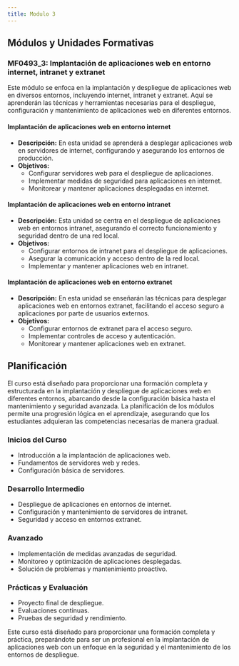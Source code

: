 ```yaml
---
title: Modulo 3
---
```


## Módulos y Unidades Formativas

### MF0493_3: Implantación de aplicaciones web en entorno internet, intranet y extranet

Este módulo se enfoca en la implantación y despliegue de aplicaciones web en diversos entornos, incluyendo internet, intranet y extranet. Aquí se aprenderán las técnicas y herramientas necesarias para el despliegue, configuración y mantenimiento de aplicaciones web en diferentes entornos.

#### Implantación de aplicaciones web en entorno internet

- **Descripción:** En esta unidad se aprenderá a desplegar aplicaciones web en servidores de internet, configurando y asegurando los entornos de producción.
- **Objetivos:**
  - Configurar servidores web para el despliegue de aplicaciones.
  - Implementar medidas de seguridad para aplicaciones en internet.
  - Monitorear y mantener aplicaciones desplegadas en internet.

#### Implantación de aplicaciones web en entorno intranet

- **Descripción:** Esta unidad se centra en el despliegue de aplicaciones web en entornos intranet, asegurando el correcto funcionamiento y seguridad dentro de una red local.
- **Objetivos:**
  - Configurar entornos de intranet para el despliegue de aplicaciones.
  - Asegurar la comunicación y acceso dentro de la red local.
  - Implementar y mantener aplicaciones web en intranet.

#### Implantación de aplicaciones web en entorno extranet

- **Descripción:** En esta unidad se enseñarán las técnicas para desplegar aplicaciones web en entornos extranet, facilitando el acceso seguro a aplicaciones por parte de usuarios externos.
- **Objetivos:**
  - Configurar entornos de extranet para el acceso seguro.
  - Implementar controles de acceso y autenticación.
  - Monitorear y mantener aplicaciones web en extranet.

## Planificación

El curso está diseñado para proporcionar una formación completa y estructurada en la implantación y despliegue de aplicaciones web en diferentes entornos, abarcando desde la configuración básica hasta el mantenimiento y seguridad avanzada. La planificación de los módulos permite una progresión lógica en el aprendizaje, asegurando que los estudiantes adquieran las competencias necesarias de manera gradual.

### Inicios del Curso

- Introducción a la implantación de aplicaciones web.
- Fundamentos de servidores web y redes.
- Configuración básica de servidores.

### Desarrollo Intermedio

- Despliegue de aplicaciones en entornos de internet.
- Configuración y mantenimiento de servidores de intranet.
- Seguridad y acceso en entornos extranet.

### Avanzado

- Implementación de medidas avanzadas de seguridad.
- Monitoreo y optimización de aplicaciones desplegadas.
- Solución de problemas y mantenimiento proactivo.

### Prácticas y Evaluación

- Proyecto final de despliegue.
- Evaluaciones continuas.
- Pruebas de seguridad y rendimiento.

Este curso está diseñado para proporcionar una formación completa y práctica, preparándote para ser un profesional en la implantación de aplicaciones web con un enfoque en la seguridad y el mantenimiento de los entornos de despliegue.

##
